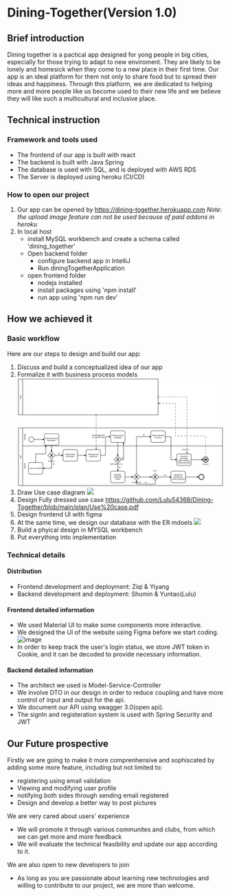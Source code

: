 # Dining-Together(Version 1.0)
## Brief introduction
Dining together is a pactical app designed for yong people in big cities, especially for those trying to adapt to new enviroment.
They are likely to be lonely and homesick when they come to a new place in their first time.
Our app is an ideal platform for them not only to share food but to spread their ideas and happiness.
Through this platform, we are dedicated to helping more and more people like us become used to their new life and we believe they will like such
a multicultural and inclusive place.
## Technical instruction
### Framework and tools used
- The frontend of our app is built with react
- The backend is built with Java Spring
- The database is used with SQL, and is deployed with AWS RDS
- The Server is deployed using heroku (CI/CD)
### How to open our project
1. Our app can be opened by https://dining-together.herokuapp.com
   *Note: the upload image feature can not be used because of paid addons in heroku*
2. In local host
    - install MySQL workbench and create a schema called 'dining_together'
    - Open backend folder
        - configure backend app in IntelliJ 
        - Run diningTogetherApplication
    - open frontend folder
        - nodejs installed
        - install packages using 'npm install' 
        - run app using 'npm run dev'
## How we achieved it
### Basic workflow
Here are our steps to design and build our app:
1. Discuss and build a conceptualized idea of our app
2. Formalize it with business process models
![](https://github.com/Lulu54368/Dining-Together/blob/main/plan/BPMN.jpg%20(2).svg)
3. Draw Use case diagram
![](https://github.com/Yiyang-H/Dining-Together/blob/main/plan/Use%20case%20diagram.png)
4. Design Fully dressed use case
https://github.com/Lulu54368/Dining-Together/blob/main/plan/Use%20case.pdf
5. Design frontend UI with figma
6. At the same time, we design our database with the ER mdoels
![](https://github.com/Yiyang-H/Dining-Together/blob/main/plan/ER%20model.png)
7. Build a phyical design in MYSQL workbench
8. Put everything into implementation
### Technical details
#### Distribution
- Frontend development and deployment:
    Ziqi & Yiyang
- Backend development and deployment:
    Shumin & Yuntao(Lulu)
#### Frontend detailed information
- We used Material UI to make some components more interactive.
- We designed the UI of the website using Figma before we start coding.
![image](https://user-images.githubusercontent.com/67890406/151504713-49e3b979-adca-459e-b657-7cc01e6eaf24.png)
- In order to keep track the user's login status, we store JWT token in Cookie, and it can be decoded to provide necessary information.


#### Backend detailed information
- The architect we used is Model-Service-Controller
- We involve DTO in our design in order to reduce coupling and have more control of input and output for the api.
- We document our API using swagger 3.0(open api).
- The signIn and registeration system is used with Spring Security and JWT
## Our Future prospective
Firstly we are going to make it more comprenhensive and sophiscated by adding some more feature,
including but not limited to:
- registering using email validation
- Viewing and modifying user profile
- notifying both sides through sending email registered
- Design and develop a better way to post pictures

We are very cared about users' experience
- We will promote it through various communites and clubs, from which we can get more and more feedback
- We will evaluate the technical feasibility and update our app according to it.

We are also open to new developers to join
- As long as you are passionate about learning new technologies and willing to contribute to our project, we are more than welcome.

